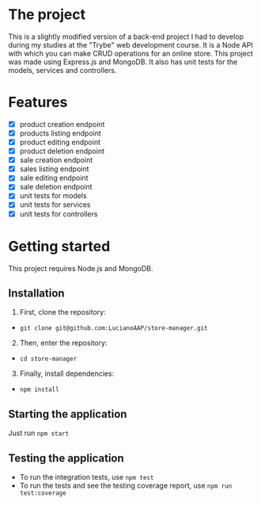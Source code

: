 # The project

This is a slightly modified version of a back-end project I had to develop during my studies at the "Trybe" web development course. It is a Node API with which you can make CRUD operations for an online store. This project was made using Express.js and MongoDB. It also has unit tests for the models, services and controllers.

# Features

- [x] product creation endpoint
- [x] products listing endpoint
- [x] product editing endpoint
- [x] product deletion endpoint
- [x] sale creation endpoint
- [x] sales listing endpoint
- [x] sale editing endpoint
- [x] sale deletion endpoint
- [x] unit tests for models
- [x] unit tests for services
- [x] unit tests for controllers

# Getting started

This project requires Node.js and MongoDB.

## Installation

1. First, clone the repository:
- `git clone git@github.com:LucianoAAP/store-manager.git`
2. Then, enter the repository:
- `cd store-manager`
3. Finally, install dependencies:
- `npm install`

## Starting the application

Just run `npm start`

## Testing the application

- To run the integration tests, use `npm test`
- To run the tests and see the testing coverage report, use `npm run test:coverage`